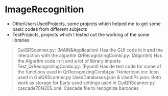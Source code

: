 

# ImageRecognition

- OtherUsersUsedProjects, some projects which helped me to get some basic codes from different subjects
- TestProjects, projects which I tested out the working of the some libraries
> GuiQRScanner.py: (MAIN&Application) Has the GUI code in it and the interaction with the algoritm
> QrRecognizingCombi.py: (Algoritm) Has the Algoritm code in it and a lot of library imports
> Test_QrRecognizingCombi.py: (Pyunit) Has de test code for some of the functions used in QrRecognizingCombi.py
> TkinterIcon.ico: Icon used in GuiQRScanner.py
> UsedDatabases.json & UsedIPs.json: Both work as storage for Early used settings used in GuiQRScanner.py
>cascade70N20S.xml: Cascade file to recognize barcodes
